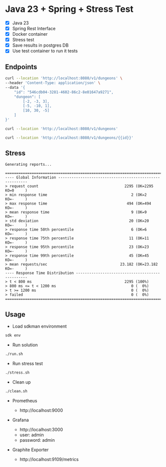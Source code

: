 # Java 23 + Spring + Stress Test

- [x] Java 23
- [x] Spring Rest Interface
- [x] Docker container
- [x] Stress test
- [x] Save results in postgres DB
- [x] Use test container to run it tests

## Endpoints

```bash
curl --location 'http://localhost:8080/v1/dungeons' \
--header 'Content-Type: application/json' \
--data '{
    "id": "546cdb04-3281-4602-86c2-8e01647a9271",
    "dungeon": [
        [-2, -3, 3],
        [-5, -10, 1],
        [10, 30, -5]
    ]
}'
```

```bash
curl --location 'http://localhost:8080/v1/dungeons'
```

```bash
curl --location 'http://localhost:8080/v1/dungeons/{{id}}'
```

## Stress

```
Generating reports...

================================================================================
---- Global Information --------------------------------------------------------
> request count                                       2295 (OK=2295   KO=0     )
> min response time                                      2 (OK=2      KO=-     )
> max response time                                    494 (OK=494    KO=-     )
> mean response time                                     9 (OK=9      KO=-     )
> std deviation                                         20 (OK=20     KO=-     )
> response time 50th percentile                          6 (OK=6      KO=-     )
> response time 75th percentile                         11 (OK=11     KO=-     )
> response time 95th percentile                         23 (OK=23     KO=-     )
> response time 99th percentile                         45 (OK=45     KO=-     )
> mean requests/sec                                 23.182 (OK=23.182 KO=-     )
---- Response Time Distribution ------------------------------------------------
> t < 800 ms                                          2295 (100%)
> 800 ms <= t < 1200 ms                                  0 (  0%)
> t >= 1200 ms                                           0 (  0%)
> failed                                                 0 (  0%)
================================================================================
```

## Usage

* Load sdkman environment

```bash
sdk env
```

* Run solution

```bash
./run.sh
```

* Run stress test

```bash
./stress.sh
```

* Clean up

```bash
./clean.sh
```

* Prometheus
  * http://localhost:9000

* Grafana
  * http://localhost:3000
  * user: admin
  * password: admin

* Graphite Exporter
  * http://localhost:9109/metrics
